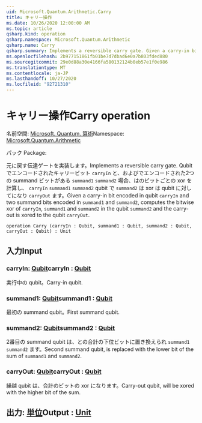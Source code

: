 ```yaml
---
uid: Microsoft.Quantum.Arithmetic.Carry
title: キャリー操作
ms.date: 10/26/2020 12:00:00 AM
ms.topic: article
qsharp.kind: operation
qsharp.namespace: Microsoft.Quantum.Arithmetic
qsharp.name: Carry
qsharp.summary: Implements a reversible carry gate. Given a carry-in bit encoded in qubit `carryIn` and two summand bits encoded in `summand1` and `summand2`, computes the bitwise xor of `carryIn`, `summand1` and `summand2` in the qubit `summand2` and the carry-out is xored to the qubit `carryOut`.
ms.openlocfilehash: 2b977151861fb01be7d7dbad6e0a7b803fded880
ms.sourcegitcommit: 29e0d88a30e4166fa580132124b0eb57e1f0e986
ms.translationtype: MT
ms.contentlocale: ja-JP
ms.lasthandoff: 10/27/2020
ms.locfileid: "92721310"
---
```

# <a name="carry-operation"></a><span data-ttu-id="4d145-102">キャリー操作</span><span class="sxs-lookup"><span data-stu-id="4d145-102">Carry operation</span></span>

<span data-ttu-id="4d145-103">名前空間: [Microsoft. Quantum. 算術](xref:Microsoft.Quantum.Arithmetic)</span><span class="sxs-lookup"><span data-stu-id="4d145-103">Namespace: [Microsoft.Quantum.Arithmetic](xref:Microsoft.Quantum.Arithmetic)</span></span>

<span data-ttu-id="4d145-104">パック [](https://nuget.org/packages/)</span><span class="sxs-lookup"><span data-stu-id="4d145-104">Package: [](https://nuget.org/packages/)</span></span>


<span data-ttu-id="4d145-105">元に戻す伝達ゲートを実装します。</span><span class="sxs-lookup"><span data-stu-id="4d145-105">Implements a reversible carry gate.</span></span> <span data-ttu-id="4d145-106">Qubit でエンコードされたキャリービット `carryIn` と、およびでエンコードされた2つの summand ビットがある `summand1` `summand2` 場合、はのビットごとの xor を計算し、 `carryIn` `summand1` `summand2` qubit で `summand2` は xor は qubit に対してになり `carryOut` ます。</span><span class="sxs-lookup"><span data-stu-id="4d145-106">Given a carry-in bit encoded in qubit `carryIn` and two summand bits encoded in `summand1` and `summand2`, computes the bitwise xor of `carryIn`, `summand1` and `summand2` in the qubit `summand2` and the carry-out is xored to the qubit `carryOut`.</span></span>

```qsharp
operation Carry (carryIn : Qubit, summand1 : Qubit, summand2 : Qubit, carryOut : Qubit) : Unit
```


## <a name="input"></a><span data-ttu-id="4d145-107">入力</span><span class="sxs-lookup"><span data-stu-id="4d145-107">Input</span></span>

### <a name="carryin--qubit"></a><span data-ttu-id="4d145-108">carryIn: [Qubit](xref:microsoft.quantum.lang-ref.qubit)</span><span class="sxs-lookup"><span data-stu-id="4d145-108">carryIn : [Qubit](xref:microsoft.quantum.lang-ref.qubit)</span></span>

<span data-ttu-id="4d145-109">実行中の qubit。</span><span class="sxs-lookup"><span data-stu-id="4d145-109">Carry-in qubit.</span></span>


### <a name="summand1--qubit"></a><span data-ttu-id="4d145-110">summand1: [Qubit](xref:microsoft.quantum.lang-ref.qubit)</span><span class="sxs-lookup"><span data-stu-id="4d145-110">summand1 : [Qubit](xref:microsoft.quantum.lang-ref.qubit)</span></span>

<span data-ttu-id="4d145-111">最初の summand qubit。</span><span class="sxs-lookup"><span data-stu-id="4d145-111">First summand qubit.</span></span>


### <a name="summand2--qubit"></a><span data-ttu-id="4d145-112">summand2: [Qubit](xref:microsoft.quantum.lang-ref.qubit)</span><span class="sxs-lookup"><span data-stu-id="4d145-112">summand2 : [Qubit](xref:microsoft.quantum.lang-ref.qubit)</span></span>

<span data-ttu-id="4d145-113">2番目の summand qubit は、との合計の下位ビットに置き換えられ `summand1` `summand2` ます。</span><span class="sxs-lookup"><span data-stu-id="4d145-113">Second summand qubit, is replaced with the lower bit of the sum of `summand1` and `summand2`.</span></span>


### <a name="carryout--qubit"></a><span data-ttu-id="4d145-114">carryOut: [Qubit](xref:microsoft.quantum.lang-ref.qubit)</span><span class="sxs-lookup"><span data-stu-id="4d145-114">carryOut : [Qubit](xref:microsoft.quantum.lang-ref.qubit)</span></span>

<span data-ttu-id="4d145-115">繰越 qubit は、合計のビットの xor になります。</span><span class="sxs-lookup"><span data-stu-id="4d145-115">Carry-out qubit, will be xored with the higher bit of the sum.</span></span>



## <a name="output--unit"></a><span data-ttu-id="4d145-116">出力: [単位](xref:microsoft.quantum.lang-ref.unit)</span><span class="sxs-lookup"><span data-stu-id="4d145-116">Output : [Unit](xref:microsoft.quantum.lang-ref.unit)</span></span>

